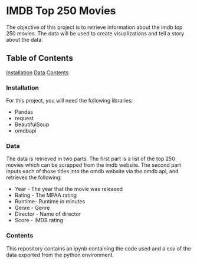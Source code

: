 # IMDB Top 250 Movies
The objective of this project is to retrieve information about the imdb top 250 movies. The data will be used to create visualizations and tell a story about the data.

## Table of Contents
[Installation](#Installation)
[Data](#Data)
[Contents](#Contents)

### Installation
For this project, you will need the following libraries:
* Pandas
* request
* BeautifulSoup
* omdbapi


### Data
The data is retrieved in two parts. The first part is a list of the top 250 movies which can be scrapped from the imdb website. The second part inputs each of those titles into the omdb website via the omdb api, and retrieves the following:
* Year - The year that the movie was released
* Rating - The MPAA rating
* Runtime- Runtime in minutes
* Genre - Genre
* Director - Name of director
* Score - IMDB rating


### Contents
This repository contains an ipynb containing the code used and a csv of the data exported from the python environment.


